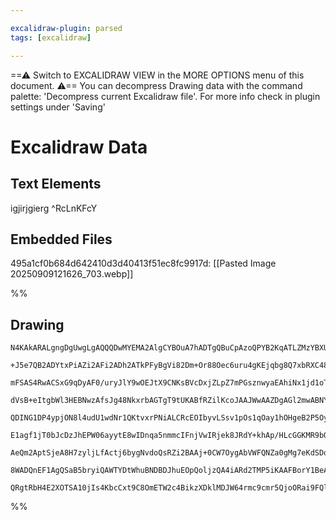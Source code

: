 ```yaml
---

excalidraw-plugin: parsed
tags: [excalidraw]

---
```

==⚠  Switch to EXCALIDRAW VIEW in the MORE OPTIONS menu of this document. ⚠== You can decompress Drawing data with the command palette: 'Decompress current Excalidraw file'. For more info check in plugin settings under 'Saving'


# Excalidraw Data

## Text Elements
igjirjgierg ^RcLnKFcY

## Embedded Files
495a1cf0b684d642410d3d40413f51ec8fc9917d: [[Pasted Image 20250909121626_703.webp]]

%%
## Drawing
```compressed-json
N4KAkARALgngDgUwgLgAQQQDwMYEMA2AlgCYBOuA7hADTgQBuCpAzoQPYB2KqATLZMzYBXUtiRoIACyhQ4zZAHoFAc0JRJQgEYA6bGwC2CgF7N6hbEcK4OCtptbErHALRY8RMpWdx8Q1TdIEfARcZgRmBShcZQUebQBGAFYEmjoghH0EDihmbgBtcDBQMBKIEm4ygH02TAAVACkAZWIAdXwAMQArBCMABnw2AAkARytUkshYRArCfWikflLMbmd4

+J5e7QB2ADYtxPiAZi2AFi2ADh2ATkPFyBgVi82Dm+Or88Oec6uru4gKEjqbg8Q7xbRXC48RK9JI/c4nXonP6SBCEZTSbifOLnHE7E6JE5XHhXaHnP7WZTBbi9P7MKCkNgAawQAGE2ANSBV6dZmHBcIFsuNSppcNhGcoGUIOMQ2RyueQOLz+VkoELIAAzQj4fCNWBUiSCDxqiB0hnMlqAyTA2n0pkIXUwfXoQ3lP6S9EccK5NDxP5sPnYNQPH29G

mFSAS4RwACSxG9qDyAF0/uryJlY9wOEJtX9CNKsBVcDxjZLpZ7mPGsznwyaEAhiNx1jd1oT4kia4wWOwuD6Tr6O0xWJwAHKcMTcS6h64gsMTMrMAAi6Sg9e46oIYT+mmE0oAosFMtl40m/kI4MRcCuGz79ltDiTetcdni/kQOIzM9n8K+2GLV2h13wTcazpS8hHjCBEGlPNlGNTVggzCRCUSXB4mwdVek0HZ4WIPEeD7XpiEOYgET7Q51QOBBsHO

dVsB+eItgbWl3HEBNwzAfsJg48NkxrbAGTgT9tUKABfRZilKcoJAAJWwAAZDgAGl2mwABNY0plY6AsFVP5ljQZxEg+BJiUOZ8rl6fYdnwv5g1QZxrPOcFoXeK51jxAlfhrAFiCBNBzi2bQzh+REGJOc5EWuZFUXRVU0ChckOEpVjZ1KU07VlNhOQkABieIEHy/LjRFMVIylGV2Sy+UeT5AVdJreCdT1LSXSYkDbXNS1rXas17WaipWpLYQPS9Rs/

QDING1DP4ypjON8l4udU1wdNr1QKtvxrPNiALCRcEOIbyvLSsv1pOs1qOay1hOHgeB2P5OyHHteC8udHu7UcOHHNB9kueI8UOds50IRdl3/VBAOAudt3K/cMhVE7qznM8LyvRtb3vaEdnieEyRrN8PzQDafz/NbIYQP4V0wOL0DRTpCFITpVCYWC3UoWodJmZR6cZ5nSFZhrOCgRpCCMViNhTIX2hWrU7MSSmdIAQSIZRnogYJ1Xqt6mCgcwCGVt

E1agf1jT0bJcDzJhEPW06ayytE8wIDnqa5nmmcIFnjVwIRjek8JRdY+khAp/HLcGGKMR9bQoVE8BFogXA4DgXVL1YiToBRTIKgvUgP0WBgPYoAAhUVxVLCq5Vy9Vq5roUIGwEQ6ujFd9F1XrMuy9A8oKnu64b0gm5bkvSvLjvqsVWqVT7xuVWbjJ2i1JrHRa9lXUKeuZ+yOfW46hALV8q14vz/vB4yNu7QdJ0TVXtrShP2eW+k4bJGOsb1/vreW4

AeQm2AptSjeA8H7zyljLfActj6bygNvdoQsRZi2BAAj+0CW7OygAbVWFQNZa0gMg7eKdSDoIHmwCgKJcBrWJu/KB29dzSkVsQ0hIQ1oJwYdPIBn8Mj0IZBQWo8AtLlzYaffQ7Q0wICfk6ShaV+LsnwAADUbAxTYOJEjvARKGHgbY+Dr2YNI7U6l/LY2jjCE4hxEgqKOBo+668jBsAMNwCSkB6AEGDtScEGxLInFEpA9hKCMhPyOqNCQAj84ShIPA

8WADQnEF1AgQSaB5bryiQAWTYDtWhuBNDBDJhuEOpQoljzQA4iARd2TMP5iKAAFBorY1BeAMVqdU2pzwACUxo/bKGzPyCo5TcBVMODSXg/SGlDNQC0iAXiqE+PPsyH+utOCI02qUZamQ/b5lIDBexNYsgZKydwIOuS75EDiagfZfwOArUDqQYOfofZvkudcmscxc5MGHBcvZVyDmQCecyUg6TMng32RM0odhujYByI0c5cAUlpPOf87JQEDkJzBY

QRgtRbH4E2XOTSA10jIs4KbcCxt9C8OmETW2c4BikzXDklMDJW64rmc9cmr5QjoORai9FQl8CxzAGJOg8Fwj2JEiAESQA===
```
%%